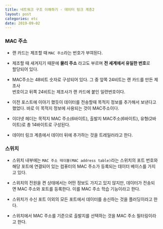 ```yaml
---
title: 네트워크 구조 이해하기 - 데이터 링크 계층2
layout: post
categories: etc
date: 2019-09-02
---
```

### MAC 주소  
  * 랜 카드는 제조할 때 ```MAC 주소```라는 번호가 부여된다.  

  * 제조할 때 새겨지기 때문에 **물리 주소** 라고도 부르며  **전 세계에서 유일한 번호**로  
    할당되어 있다.  

  * MAC주소는 48비트 숫자로 구성되어 있다. 그 중 앞쪽 24비트는 랜 카드를 만든 제조사  
    번호이고 뒤쪽 24비트는 제조사가 랜 카드에 붙인 일련번호이다.  

  * 이전 포스트에 이야기 했듯이 데이터를 전송할때 목적지 정보를 추가해서 보낸다고 했었다.
    바로 이 목적지 정보에 사용되는 것이 MAC주소이다.

  * 이더넷 헤더는 목적지 MAC 주소(6바이트), 출발지 MAC주소(6바이트), 유형(2바이트)로
    총 14바이트로 구성된다.  

  * 데이터 링크 계층에서 데이터 뒤에 추가하는 것을 트레일러라고 한다.  

### 스위치
  * 스위치 내부에는 ```MAC 주소 테이블(MAC address table)```라는 스위치의 포트 번호와  
    해당 포트에 연결되어 있는 컴퓨터의 MAC 주소가 등록되는 데이터 베이스를 가지고 있다.  

  * 스위치의 전원을 켠 상태에서는 어떤 정보도 가지고 있지 않지만, 데이터가 전송되면 MAC 주소와 포트를
    등록한다. 이를 MAC 주소 학습 기능이라고 한다.  

  * 스위치가 수신 포트 이외의 모든 포트에서 데이터를 송신하는 것을 플러딩이라고 한다.  

  * 스위치에서 MAC 주소를 기준으로 출발지를 선택하는 것을 MAC 주소 필터링이라고 한다.
